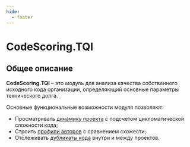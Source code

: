 ```yaml
---
hide:
  - footer
---
```


# CodeScoring.TQI

## Общее описание

**CodeScoring.TQI** – это модуль для анализа качества собственного исходного кода организации, определяющий основные параметры технического долга.

Основные функциональные возможности модуля позволяют:

- Просматривать [динамику проекта](/tqi/viewing-results) с подсчетом цикломатической сложности кода;
- Строить [профили авторов](/tqi/authors) с сравнением схожести;
- Отслеживать [дубликаты кода](/tqi/clones) внутри и между проектов.
